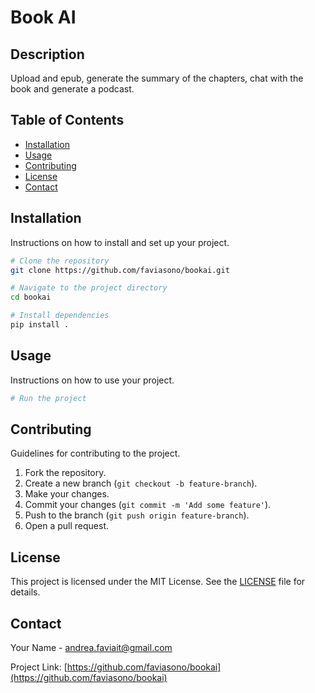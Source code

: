 # Book AI 

## Description
Upload and epub, generate the summary of the chapters, chat with the book and generate a podcast.

## Table of Contents
- [Installation](#installation)
- [Usage](#usage)
- [Contributing](#contributing)
- [License](#license)
- [Contact](#contact)

## Installation
Instructions on how to install and set up your project.

```bash
# Clone the repository
git clone https://github.com/faviasono/bookai.git

# Navigate to the project directory
cd bookai

# Install dependencies
pip install .
```

## Usage
Instructions on how to use your project.

```bash
# Run the project

```

## Contributing
Guidelines for contributing to the project.

1. Fork the repository.
2. Create a new branch (`git checkout -b feature-branch`).
3. Make your changes.
4. Commit your changes (`git commit -m 'Add some feature'`).
5. Push to the branch (`git push origin feature-branch`).
6. Open a pull request.

## License
This project is licensed under the MIT License. See the [LICENSE](LICENSE) file for details.

## Contact
Your Name - [andrea.faviait@gmail.com](mailto:andrea.faviait@gmail.com)

Project Link: [https://github.com/faviasono/bookai](https://github.com/faviasono/bookai)
